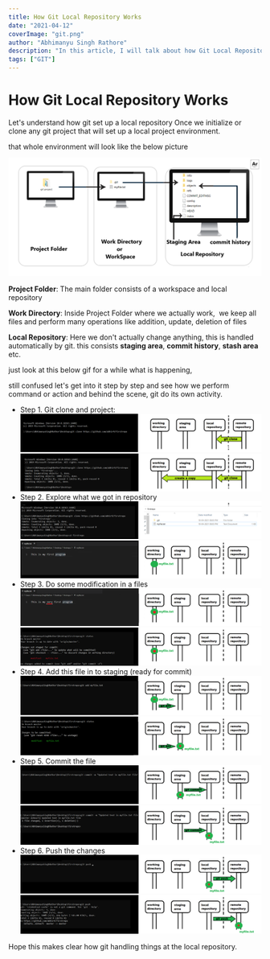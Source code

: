 ```yaml
---
title: How Git Local Repository Works
date: "2021-04-12"
coverImage: "git.png"
author: "Abhimanyu Singh Rathore"
description: "In this article, I will talk about how Git Local Repository Works"
tags: ["GIT"]
---
```


# How Git Local Repository Works

Let's understand how git set up a local repository
Once we initialize or clone any git project that will set up a local project environment.

that whole environment will look like the below picture 

![git-local-environment](localrepository.png)

**Project Folder**: The main folder consists of a workspace and local repository

**Work Directory**: Inside Project Folder where we actually work,  we keep all files and perform many operations like addition, update, deletion of files

**Local Repository**: Here we don't actually change anything, this is handled automatically by git. this consists **staging area**, **commit history**, **stash area** etc.



just look at this below gif for a while what is happening, 



still confused let's get into it step by step and see how we perform command or action and behind the scene, git do its own activity. 

- Step 1. Git clone and project:
![3](3.png)
![4](4.png)
- Step 2. Explore what we got in repository
![5](5.png)
![6](6.png)
- Step 3. Do some modification in a files
![7](7.png)
![8](8.png)
- Step 4. Add this file in to staging (ready for commit)
![9](9.png)
![10](10.png)
- Step 5. Commit the file 
![11](11.png)
![12](12.png)
- Step 6. Push the changes
![13](13.png)
![14](14.png)


Hope this makes clear how git handling things at the local repository.